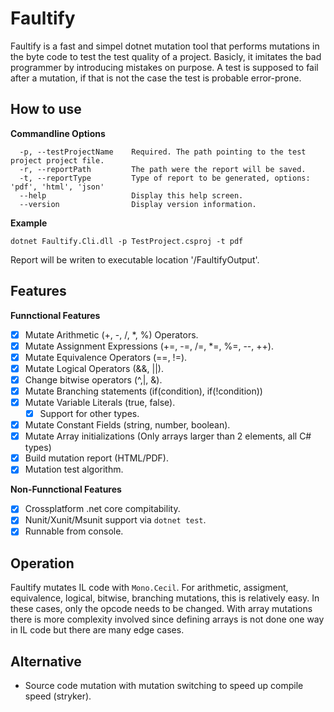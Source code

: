 # Faultify
Faultify is a fast and simpel dotnet mutation tool that performs mutations in the byte code to test the test quality of a project. 
Basicly, it imitates the bad programmer by introducing mistakes on purpose. 
A test is supposed to fail after a mutation, if that is not the case the test is probable error-prone.

## How to use

**Commandline Options**

```
  -p, --testProjectName    Required. The path pointing to the test project project file.
  -r, --reportPath         The path were the report will be saved.
  -t, --reportType         Type of report to be generated, options: 'pdf', 'html', 'json'
  --help                   Display this help screen.
  --version                Display version information.
```

**Example**

```
dotnet Faultify.Cli.dll -p TestProject.csproj -t pdf
```

Report will be writen to executable location '/FaultifyOutput'.

## Features

**Funnctional Features**
- [X] Mutate Arithmetic (+, -, /, *, %) Operators.
- [X] Mutate Assignment Expressions (+=, -=, /=, *=, %=, --, ++).
- [X] Mutate Equivalence Operators (==, !=).
- [X] Mutate Logical Operators (&&, ||).
- [X] Change bitwise operators (^,|, &).
- [X] Mutate Branching statements (if(condition), if(!condition))
- [X] Mutate Variable Literals (true, false).
     - [X] Support for other types.
- [X] Mutate Constant Fields (string, number, boolean).
- [X] Mutate Array initializations (Only arrays larger than 2 elements, all C# types)
- [X] Build mutation report (HTML/PDF).
- [x] Mutation test algorithm.

**Non-Funnctional Features**
- [X] Crossplatform .net core compitability. 
- [X] Nunit/Xunit/Msunit support via `dotnet test`.
- [X] Runnable from console. 

## Operation
Faultify mutates IL code with `Mono.Cecil`. For arithmetic, assigment, equivalence, logical, bitwise, branching mutations, this is relatively easy. In these cases, only the opcode needs to be changed. With array mutations there is more complexity involved since defining arrays is not done one way in IL code but there are many edge cases.

## Alternative
- Source code mutation with mutation switching to speed up compile speed (stryker). 
